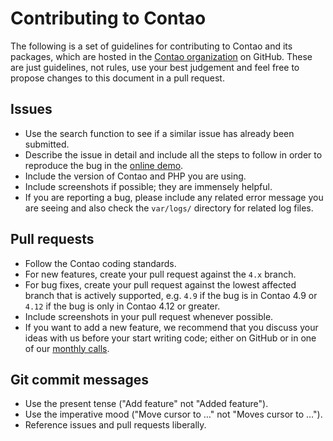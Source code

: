 # Contributing to Contao

The following is a set of guidelines for contributing to Contao and its
packages, which are hosted in the [Contao organization][1] on GitHub. These
are just guidelines, not rules, use your best judgement and feel free to
propose changes to this document in a pull request.

## Issues

 * Use the search function to see if a similar issue has already been
   submitted.
 * Describe the issue in detail and include all the steps to follow in order to
   reproduce the bug in the [online demo][2].
 * Include the version of Contao and PHP you are using.
 * Include screenshots if possible; they are immensely helpful.
 * If you are reporting a bug, please include any related error message you are
   seeing and also check the `var/logs/` directory for related log files.

## Pull requests

 * Follow the Contao coding standards.
 * For new features, create your pull request against the `4.x` branch.
 * For bug fixes, create your pull request against the lowest affected branch
   that is actively supported, e.g. `4.9` if the bug is in Contao 4.9 or `4.12`
   if the bug is only in Contao 4.12 or greater.
 * Include screenshots in your pull request whenever possible.
 * If you want to add a new feature, we recommend that you discuss your ideas
   with us before your start writing code; either on GitHub or in one of our
   [monthly calls][3].

## Git commit messages

 * Use the present tense ("Add feature" not "Added feature").
 * Use the imperative mood ("Move cursor to …" not "Moves cursor to …").
 * Reference issues and pull requests liberally.

[1]: https://github.com/contao
[2]: https://demo.contao.org/contao
[3]: https://contao.org/en/mumble-calls.html
